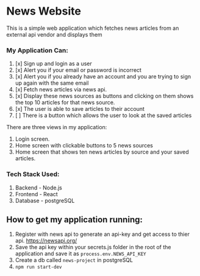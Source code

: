 # News Website
This is a simple web application which fetches news articles from an external api vendor and displays them

### My Application Can:
1. [x] Sign up and login as a user
2. [x] Alert you if your email or password is incorrect
3. [x] Alert you if you already have an account and you are trying to sign up again with the same email
4. [x] Fetch news articles via news api.
5. [x] Display these news sources as buttons and clicking on them shows the top 10 articles for that news source.
6. [x] The user is able to save articles to their account
7. [ ] There is a button which allows the user to look at the saved articles

There are three views in my application:
1. Login screen.
2. Home screen with clickable buttons to 5 news sources
3. Home screen that shows ten news articles by source and your saved articles.

### Tech Stack Used:
1. Backend - Node.js
2. Frontend - React
3. Database - postgreSQL

## How to get my application running:
1. Register with news api to generate an api-key and get access to thier api. https://newsapi.org/
2. Save the api key within your secrets.js folder in the root of the application and save it as `process.env.NEWS_API_KEY`
3. Create a db called `news-project` in postgreSQL
4. `npm run start-dev`
